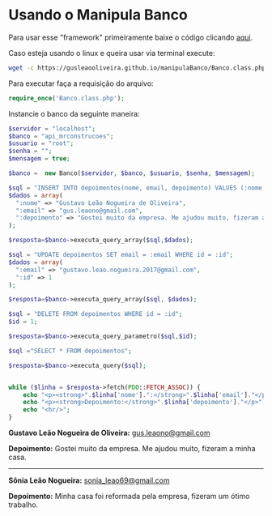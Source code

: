 # Usando o Manipula Banco

Para usar esse "framework" primeiramente baixe o código clicando [aqui](https://gusleaooliveira.github.io/manipulaBanco/Banco.class.php).

Caso esteja usando o linux e queira usar via terminal execute:
```bash
wget -c https://gusleaooliveira.github.io/manipulaBanco/Banco.class.php
```

Para executar faça a requisição do arquivo:
```php
require_once('Banco.class.php');
```

Instancie o banco da seguinte maneira:

```php
$servidor = "localhost";
$banco = "api_mrconstrucoes";
$usuario = "root";
$senha = "";
$mensagem = true;

$banco =  new Banco($servidor, $banco, $usuario, $senha, $mensagem);
```


```php
$sql = "INSERT INTO depoimentos(nome, email, depoimento) VALUES (:nome, :email, :depoimento)";
$dados = array(
  ":nome" => "Gustavo Leão Nogueira de Oliveira",
  ":email" => "gus.leaono@gmail.com",
  ":depoimento" => "Gostei muito da empresa. Me ajudou muito, fizeram a minha casa."
);

$resposta=$banco->executa_query_array($sql,$dados);
```

```php
$sql = "UPDATE depoimentos SET email = :email WHERE id = :id";
$dados = array(
  ":email" => "gustavo.leao.nogueira.2017@gmail.com",
  ":id" => 1
);

$resposta=$banco->executa_query_array($sql, $dados);
```

```php
$sql = "DELETE FROM depoimentos WHERE id = :id";
$id = 1;

$resposta=$banco->executa_query_parametro($sql,$id);
```


```php
$sql ="SELECT * FROM depoimentos";

$resposta=$banco->executa_query($sql);


while ($linha = $resposta->fetch(PDO::FETCH_ASSOC)) {
    echo "<p><strong>".$linha['nome'].":</strong>".$linha['email']."</p>";
    echo "<p><strong>Depoimento:</strong>".$linha['depoimento']."</p>";
    echo "<hr/>";
}
```

**Gustavo Leão Nogueira de Oliveira:** gus.leaono@gmail.com

**Depoimento:** Gostei muito da empresa. Me ajudou muito, fizeram a minha casa.

***

**Sônia Leão Nogueira:** sonia_leao69@gmail.com

**Depoimento:** Minha casa foi reformada pela empresa, fizeram um ótimo trabalho.
